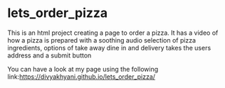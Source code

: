 # lets_order_pizza
This is an html project creating a page to order a pizza. 
It has a video of how a pizza is prepared with a soothing audio
selection of pizza ingredients, options of take away dine in and delivery
takes the users address and a submit button

You can have a look at my page using the following link:https://divyakhyani.github.io/lets_order_pizza/
